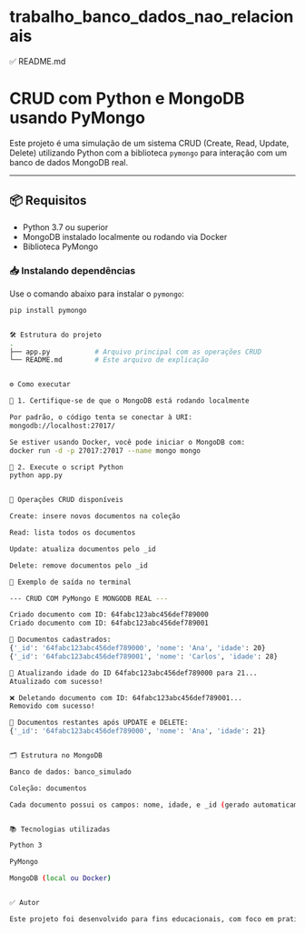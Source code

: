 # trabalho_banco_dados_nao_relacionais

✅ README.md

# CRUD com Python e MongoDB usando PyMongo

Este projeto é uma simulação de um sistema CRUD (Create, Read, Update, Delete) utilizando Python com a biblioteca `pymongo` para interação com um banco de dados MongoDB real.

---

## 📦 Requisitos

- Python 3.7 ou superior
- MongoDB instalado localmente ou rodando via Docker
- Biblioteca PyMongo

### 📥 Instalando dependências

Use o comando abaixo para instalar o `pymongo`:

```bash
pip install pymongo


🛠️ Estrutura do projeto
.
├── app.py           # Arquivo principal com as operações CRUD
└── README.md        # Este arquivo de explicação


⚙️ Como executar

🔹 1. Certifique-se de que o MongoDB está rodando localmente

Por padrão, o código tenta se conectar à URI:
mongodb://localhost:27017/

Se estiver usando Docker, você pode iniciar o MongoDB com:
docker run -d -p 27017:27017 --name mongo mongo

🔹 2. Execute o script Python
python app.py


🔁 Operações CRUD disponíveis

Create: insere novos documentos na coleção

Read: lista todos os documentos

Update: atualiza documentos pelo _id

Delete: remove documentos pelo _id

🧪 Exemplo de saída no terminal

--- CRUD COM PyMongo E MONGODB REAL ---

Criado documento com ID: 64fabc123abc456def789000
Criado documento com ID: 64fabc123abc456def789001

📄 Documentos cadastrados:
{'_id': '64fabc123abc456def789000', 'nome': 'Ana', 'idade': 20}
{'_id': '64fabc123abc456def789001', 'nome': 'Carlos', 'idade': 28}

🔄 Atualizando idade do ID 64fabc123abc456def789000 para 21...
Atualizado com sucesso!

❌ Deletando documento com ID: 64fabc123abc456def789001...
Removido com sucesso!

📄 Documentos restantes após UPDATE e DELETE:
{'_id': '64fabc123abc456def789000', 'nome': 'Ana', 'idade': 21}


🗂️ Estrutura no MongoDB

Banco de dados: banco_simulado

Coleção: documentos

Cada documento possui os campos: nome, idade, e _id (gerado automaticamente)


📚 Tecnologias utilizadas

Python 3

PyMongo

MongoDB (local ou Docker)


✅ Autor

Este projeto foi desenvolvido para fins educacionais, com foco em praticar operações de CRUD utilizando banco de dados NoSQL com Python.
